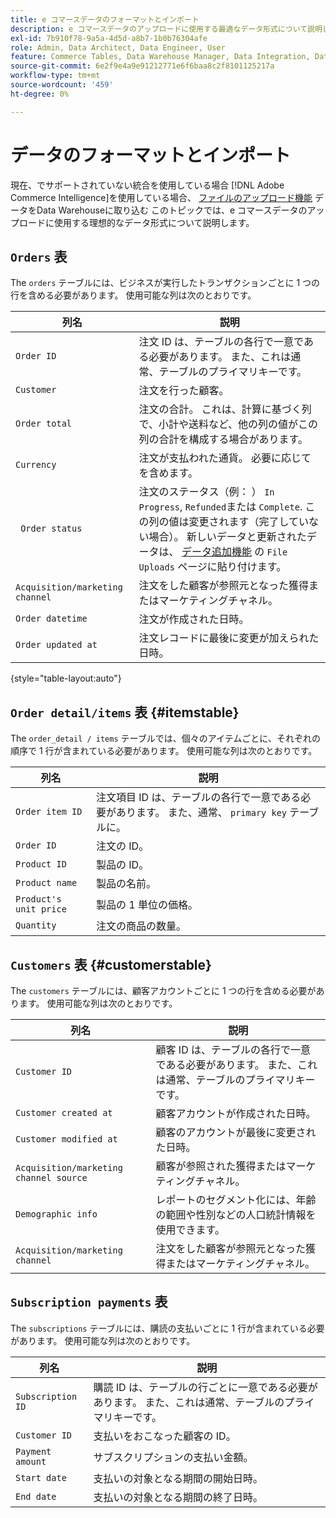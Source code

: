 ```yaml
---
title: e コマースデータのフォーマットとインポート
description: e コマースデータのアップロードに使用する最適なデータ形式について説明します。
exl-id: 7b910f78-9a5a-4d5d-a8b7-1b0b76304afe
role: Admin, Data Architect, Data Engineer, User
feature: Commerce Tables, Data Warehouse Manager, Data Integration, Data Import/Export
source-git-commit: 6e2f9e4a9e91212771e6f6baa8c2f8101125217a
workflow-type: tm+mt
source-wordcount: '459'
ht-degree: 0%

---
```


# データのフォーマットとインポート

現在、でサポートされていない統合を使用している場合 [!DNL Adobe Commerce Intelligence]を使用している場合、 [ファイルのアップロード機能](using-file-uploader.md) データをData Warehouseに取り込む このトピックでは、e コマースデータのアップロードに使用する理想的なデータ形式について説明します。

## `Orders` 表

The `orders` テーブルには、ビジネスが実行したトランザクションごとに 1 つの行を含める必要があります。 使用可能な列は次のとおりです。

| 列名 | 説明 |
|----|----|
| `Order ID` | 注文 ID は、テーブルの各行で一意である必要があります。 また、これは通常、テーブルのプライマリキーです。 |
| `Customer` | 注文を行った顧客。 |
| `Order total` | 注文の合計。 これは、計算に基づく列で、小計や送料など、他の列の値がこの列の合計を構成する場合があります。 |
| `Currency` | 注文が支払われた通貨。 必要に応じてを含めます。 |
| ` Order status` | 注文のステータス（例： ） `In Progress`, `Refunded`または `Complete`. この列の値は変更されます（完了していない場合）。 新しいデータと更新されたデータは、 [データ追加機能](../../../data-analyst/importing-data/connecting-data/using-file-uploader.md) の `File Uploads` ページに貼り付けます。 |
| `Acquisition/marketing channel` | 注文をした顧客が参照元となった獲得またはマーケティングチャネル。 |
| `Order datetime` | 注文が作成された日時。 |
| `Order updated at` | 注文レコードに最後に変更が加えられた日時。 |

{style="table-layout:auto"}

## `Order detail/items` 表 {#itemstable}

The `order_detail / items` テーブルでは、個々のアイテムごとに、それぞれの順序で 1 行が含まれている必要があります。 使用可能な列は次のとおりです。

| 列名 | 説明 |
|----|----|
| `Order item ID` | 注文項目 ID は、テーブルの各行で一意である必要があります。 また、通常、 `primary key` テーブルに。 |
| `Order ID` | 注文の ID。 |
| `Product ID` | 製品の ID。 |
| `Product name` | 製品の名前。 |
| `Product's unit price` | 製品の 1 単位の価格。 |
| `Quantity` | 注文の商品の数量。 |

## `Customers` 表 {#customerstable}

The `customers` テーブルには、顧客アカウントごとに 1 つの行を含める必要があります。 使用可能な列は次のとおりです。

| 列名 | 説明 |
|----|----|
| `Customer ID` | 顧客 ID は、テーブルの各行で一意である必要があります。 また、これは通常、テーブルのプライマリキーです。 |
| `Customer created at` | 顧客アカウントが作成された日時。 |
| `Customer modified at` | 顧客のアカウントが最後に変更された日時。 |
| `Acquisition/marketing channel source` | 顧客が参照された獲得またはマーケティングチャネル。 |
| `Demographic info` | レポートのセグメント化には、年齢の範囲や性別などの人口統計情報を使用できます。 |
| `Acquisition/marketing channel` | 注文をした顧客が参照元となった獲得またはマーケティングチャネル。 |

## `Subscription payments` 表

The `subscriptions` テーブルには、購読の支払いごとに 1 行が含まれている必要があります。 使用可能な列は次のとおりです。

| 列名 | 説明 |
|----|----|
| `Subscription ID` | 購読 ID は、テーブルの行ごとに一意である必要があります。 また、これは通常、テーブルのプライマリキーです。 |
| `Customer ID` | 支払いをおこなった顧客の ID。 |
| `Payment amount` | サブスクリプションの支払い金額。 |
| `Start date` | 支払いの対象となる期間の開始日時。 |
| `End date` | 支払いの対象となる期間の終了日時。 |
